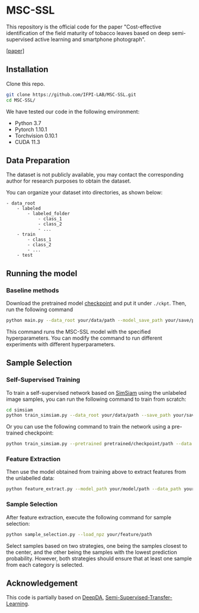 # MSC-SSL
This repository is the official code for the paper "Cost-effective identification of the field maturity of tobacco leaves based on deep semi-supervised active learning and smartphone photograph".

[[paper]](https://www.sciencedirect.com/science/article/pii/S0168169923007615?ref=pdf_download&fr=RR-2&rr=8253c1a8ea3767dd)


## Installation
Clone this repo.
```bash
git clone https://github.com/IFPI-LAB/MSC-SSL.git
cd MSC-SSL/
```

We have tested our code in the following environment:
- Python 3.7
- Pytorch 1.10.1
- Torchvision 0.10.1
- CUDA 11.3

## Data Preparation
The dataset is not publicly available, you may contact the corresponding author for research purposes to obtain the dataset.

You can organize your dataset into directories, as shown below:
```
- data_root
    - labeled
        - labeled_folder
            - class_1
            - class_2
            - ...
    - train
        - class_1
        - class_2
        - ...
    - test
```

## Running the model

### Baseline methods
Download the pretrained model [checkpoint](https://drive.google.com/file/d/1VClK73Dgu0RRKw9Cnhb0NjytGJLDAyLN/view?usp=sharing) and put it under `./ckpt`. Then, run the following command

```sh
python main.py --data_root your/data/path --model_save_path your/save/path --labeled_folder your/labeled/data
```
This command runs the MSC-SSL model with the specified hyperparameters. You can modify the command to run different experiments with different hyperparameters.

## Sample Selection
### Self-Supervised Training
To train a self-supervised network based on [SimSiam](https://github.com/facebookresearch/simsiam) using the unlabeled image samples, you can run the following command to train from scratch:
```sh
cd simsiam
python train_simsiam.py --data_root your/data/path --save_path your/save/path --lars
```
Or you can use the following command to train the network using a pre-trained checkpoint:
```sh
python train_simsiam.py --pretrained pretrained/checkpoint/path --data your/data/path --save_path your/save/path --lars
```

### Feature Extraction
Then use the model obtained from training above to extract features from the unlabelled data:
```sh
python feature_extract.py --model_path your/model/path --data_path your/data/path --save_npz your/save/path
```

### Sample Selection
After feature extraction, execute the following command for sample selection:
```sh
python sample_selection.py --load_npz your/feature/path
```
Select samples based on two strategies, one being the samples closest to the center, and the other being the samples with the lowest prediction probability. However, both strategies should ensure that at least one sample from each category is selected.

## Acknowledgement
This code is partially based on [DeepDA](https://github.com/jindongwang/transferlearning/tree/master/code/DeepDA), [Semi-Supervised-Transfer-Learning](https://github.com/SHI-Labs/Semi-Supervised-Transfer-Learning).
